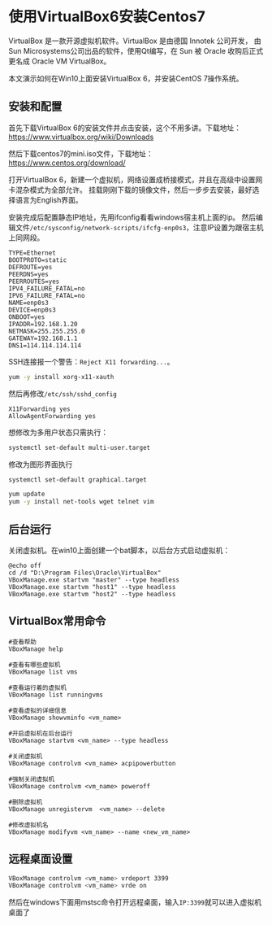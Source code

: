 # 使用VirtualBox6安装Centos7

VirtualBox 是一款开源虚拟机软件。VirtualBox 是由德国 Innotek 公司开发， 由Sun Microsystems公司出品的软件，使用Qt编写，在 Sun 被 Oracle 收购后正式更名成 Oracle VM
VirtualBox。

本文演示如何在Win10上面安装VirtualBox 6，并安装CentOS 7操作系统。

## 安装和配置

首先下载VirtualBox 6的安装文件并点击安装，这个不用多讲。下载地址：<https://www.virtualbox.org/wiki/Downloads>

然后下载centos7的mini.iso文件，下载地址：<https://www.centos.org/download/>

打开VirtualBox 6，新建一个虚拟机，网络设置成桥接模式，并且在高级中设置网卡混杂模式为全部允许。 挂载刚刚下载的镜像文件，然后一步步去安装，最好选择语言为English界面。

安装完成后配置静态IP地址，先用ifconfig看看windows宿主机上面的ip。 然后编辑文件`/etc/sysconfig/network-scripts/ifcfg-enp0s3`，注意IP设置为跟宿主机上同网段。

```
TYPE=Ethernet
BOOTPROTO=static
DEFROUTE=yes
PEERDNS=yes
PEERROUTES=yes
IPV4_FAILURE_FATAL=no
IPV6_FAILURE_FATAL=no
NAME=enp0s3
DEVICE=enp0s3
ONBOOT=yes
IPADDR=192.168.1.20
NETMASK=255.255.255.0
GATEWAY=192.168.1.1
DNS1=114.114.114.114
```

SSH连接报一个警告：`Reject X11 forwarding...`。

```bash
yum -y install xorg-x11-xauth
```

然后再修改`/etc/ssh/sshd_config`

```
X11Forwarding yes
AllowAgentForwarding yes
```

想修改为多用户状态只需执行：

```bash
systemctl set-default multi-user.target
```

修改为图形界面执行

```bash
systemctl set-default graphical.target
```

```bash
yum update
yum -y install net-tools wget telnet vim
```

## 后台运行

关闭虚拟机。在win10上面创建一个bat脚本，以后台方式启动虚拟机：

```
@echo off
cd /d "D:\Program Files\Oracle\VirtualBox"
VBoxManage.exe startvm "master" --type headless
VBoxManage.exe startvm "host1" --type headless
VBoxManage.exe startvm "host2" --type headless
```

## VirtualBox常用命令

```
#查看帮助
VBoxManage help

#查看有哪些虚拟机
VBoxManage list vms
 
#查看运行着的虚拟机
VBoxManage list runningvms
 
#查看虚拟的详细信息
VBoxManage showvminfo <vm_name>

#开启虚拟机在后台运行
VBoxManage startvm <vm_name> --type headless
 
#关闭虚拟机
VBoxManage controlvm <vm_name> acpipowerbutton
 
#强制关闭虚拟机
VBoxManage controlvm <vm_name> poweroff

#删除虚拟机
VBoxManage unregistervm  <vm_name> --delete

#修改虚拟机名
VBoxManage modifyvm <vm_name> --name <new_vm_name>
```

## 远程桌面设置

```bash
VBoxManage controlvm <vm_name> vrdeport 3399 
VBoxManage controlvm <vm_name> vrde on 
```

然后在windows下面用mstsc命令打开远程桌面，输入`IP:3399`就可以进入虚拟机桌面了

